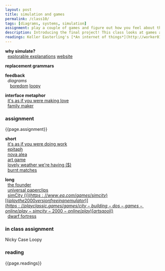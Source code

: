 ```yaml
---  
layout: post  
title: simulation and games 
permalink: /class10/  
tags: [diagrams, systems, simulation]
assignment: play a couple of games and figure out how you feel about them. start planning your simulated environment for your final project.
description: Introducing the final project! This class looks at games and simulations as tools for critique, political statements, and modes of artistic enquiry. We think about interface metaphors and feedback systems, and talk about some of the history of cybernetics.
readings: Keller Easterling's [*An internet of things*](http://worker01.e-flux.com/pdf/article_8946204.pdf), Nicky Case's [*how to simulate the universe in 134 easy steps*](https://blog.ncase.me/how-to-simulate-the-universe-in-134-easy-steps/) and Ava Kofman's [*les simerables*](https://jacobinmag.com/2014/10/les-simerables/). 
---  
```


**why simulate?**  
  [explorable explanations](http://worrydream.com/ExplorableExplanations/#explorableExample) [website](https://explorabl.es)

**replacement grammars**  

**feedback**  
  *diagrams*  
    [boredom](https://d2w9rnfcy7mm78.cloudfront.net/660313/original_d800520e8a1bc54ea30dbe9540613a41.jpeg?1469019638?bc=1) [loopy](https://ncase.me/loopy/)

**interface metaphor**  
  [it's as if you were making love](https://pippinbarr.github.io/itisasifyouweremakinglove/)  
  [family maker](https://rkuo.net/Family-Maker)  


### assignment
{{page.assignment}}


**short**  
  [it's as if you were doing work](https://pippinbarr.github.io/itisasifyouweredoingwork/)  
  [epitaph](https://itch.io/jam/fermi-paradox-jam/rate/84227)  
  [nova alea](https://molleindustria.org/nova-alea/)  
  [art game](http://www.pippinbarr.com/games/artgame/ArtGame.html)  
  [lovely weather we're having ($)](https://glander.itch.io/lovely-weather-were-having)  
  [burnt matches](https://www.pippinbarr.com/2016/11/29/burnt-matches/)  

**long**  
  [the founder](http://thefounder.biz/)  
  [universal paperclips](https://www.decisionproblem.com/paperclips/index2.html)  
  [simCity ($)](https://www.ea.com/games/simcity)  [(i play the 2000 version free in an emulator)](https://playclassic.games/games/city-building-dos-games-online/play-simcity-2000-online/play)  
  [art sqool ($)](https://glander.itch.io/art-sqool)  
  [dwarf fortress](http://www.bay12games.com/dwarves/)  


### in class assignment
Nicky Case Loopy

### reading
{{page.readings}}